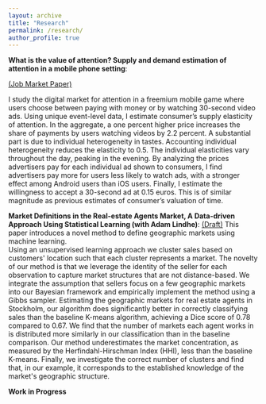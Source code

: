 ```yaml
---
layout: archive
title: "Research"
permalink: /research/
author_profile: true
---
```







**What is the value of attention? Supply and demand estimation of attention in a mobile phone setting**:

 [(Job Market Paper)](../files/JMPdraft_orrenius_attention.pdf)


I study the digital market for attention in a freemium mobile game where users choose between paying with money or by watching 30-second video ads.
Using unique event-level data, I estimate consumer’s supply elasticity of attention. 
In the aggregate, a one percent higher price increases the share of payments by users watching videos by 2.2 percent. 
A substantial part is due to individual heterogeneity in tastes. 
Accounting individual heterogeneity reduces the elasticity to 0.5. 
The individual elasticities vary throughout the day, peaking in the evening. 
By analyzing the prices advertisers pay for each individual ad shown to consumers, I find advertisers pay more for users less likely to watch ads, with a stronger effect among Android users than iOS users. Finally, I estimate the willingness to accept a 30-second ad at 0.15 euros. This is of similar magnitude as previous estimates of consumer’s valuation of time. 



**Market Definitions in the Real-estate Agents Market,  A Data-driven Approach Using Statistical Learning (with Adam Lindhe)**: 
 [(Draft)](../files/Market_definition_oct24_orrenius.pdf)
    This paper introduces a novel method to define geographic markets using machine learning.  
    Using an unsupervised learning approach we cluster sales based on customers' location such that each cluster represents a market. 
    The novelty of our method is that we leverage the identity of the seller for each observation to capture market structures that are not distance-based.
    We integrate the assumption that sellers focus on a few geographic markets into our Bayesian framework and empirically implement the method using a Gibbs sampler. 
    Estimating the geographic markets for real estate agents in Stockholm, our algorithm does significantly better in correctly classifying sales than the baseline K-means algorithm, achieving a Dice score of $0.78$ compared to $0.67$. 
    We find that the number of markets each agent works in is distributed more similarly in our classification than in the baseline comparison. 
    Our method underestimates the market concentration, as measured by the Herfindahl-Hirschman Index (HHI), less than the baseline K-means. 
    Finally, we investigate the correct number of clusters and find that, in our example, it corresponds to the established knowledge of the market's geographic structure.

**Work in Progress**

